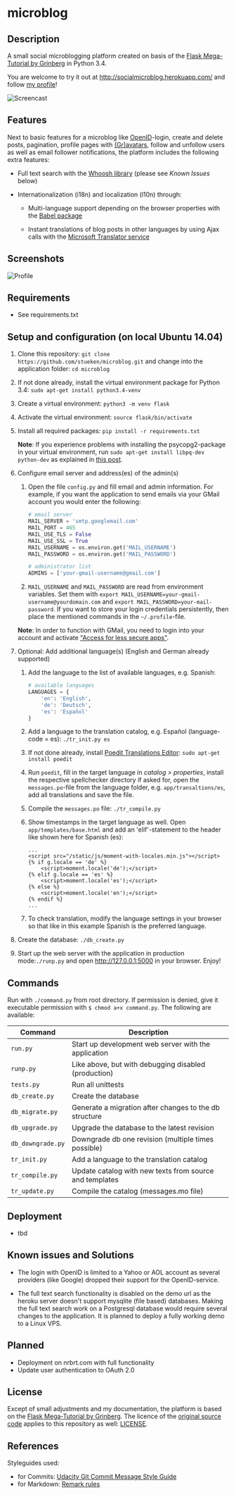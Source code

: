 # microblog

## Description

A small social microblogging platform created on basis of the [Flask Mega-
Tutorial by Grinberg](http://blog.miguelgrinberg.com/post/the-flask-mega-tutorial-now-with-python-3-support)
in Python 3.4.

You are welcome to try it out at <http://socialmicroblog.herokuapp.com/> and
follow [my profile](http://socialmicroblog.herokuapp.com/user/Norbert)!

![Screencast](http://img5.fotos-hochladen.net/uploads/anim1rfbdgiy0q.gif)

## Features

Next to basic features for a microblog like [OpenID](http://openid.net/)-login,
create and delete posts, pagination, profile pages with [(Gr)avatars](https://en.gravatar.com/),
follow and unfollow users as well as email follower notifications, the platform
includes the following extra features:

*   Full text search with the [Whoosh library](https://bitbucket.org/mchaput/whoosh/wiki/Home)
(please see *Known Issues* below)

*   Internationalization (i18n) and localization (l10n) through:

    *   Multi-language support depending on the browser properties with the
    [Babel package](https://pythonhosted.org/Flask-Babel/)

    *   Instant translations of blog posts in other languages by using Ajax
    calls with the [Microsoft Translator service](https://datamarket.azure.com/dataset/1899a118-d202-492c-aa16-ba21c33c06cb)

## Screenshots

![Profile](http://img5.fotos-hochladen.net/uploads/profilesmz0xn56qe43.jpg)

## Requirements

*   See requirements.txt

## Setup and configuration (on local Ubuntu 14.04)

1.  Clone this repository:
`git clone https://github.com/stueken/microblog.git` and change into the
application folder: `cd microblog`  

2.  If not done already, install the virtual environment package for Python 3.4:
`sudo apt-get install python3.4-venv`

3.  Create a virtual environment: `python3 -m venv flask`

4.  Activate the virtual environment: `source flask/bin/activate`

5.  Install all required packages: `pip install -r requirements.txt`

    **Note**: If you experience problems with installing the
    psycopg2-package in your virtual environment, run `sudo apt-get
    install libpq-dev python-dev` as explained in [this post](https://web.archive.org/web/20110305033324/http://goshawknest.wordpress.com/2011/02/16/how-to-install-psycopg2-under-virtualenv/).

6.  Configure email server and address(es) of the admin(s)

    1.  Open the file `config.py` and fill email and admin information. For
        example, if you want the application to send emails via your GMail
        account you would enter the following:

        ```python
        # email server
        MAIL_SERVER = 'smtp.googlemail.com'
        MAIL_PORT = 465
        MAIL_USE_TLS = False
        MAIL_USE_SSL = True
        MAIL_USERNAME = os.environ.get('MAIL_USERNAME')
        MAIL_PASSWORD = os.environ.get('MAIL_PASSWORD')

        # administrator list
        ADMINS = ['your-gmail-username@gmail.com']
        ```

    2.  `MAIL_USERNAME` and `MAIL_PASSWORD` are read from environment
    variables. Set them with `export
    MAIL_USERNAME=your-gmail-username@yourdomain.com` and `export
    MAIL_PASSWORD=your-mail-password`. If you want to store your login
    credentials persistently, then place the mentioned commands in the
    `~/.profile`-file.

    **Note**: In order to function with GMail, you need to login into your
    account and activate ["Access for less secure apps"](https://www.google.com/settings/u/1/security/lesssecureapps).

7.  Optional: Add additional language(s) (English and German already supported)

    1.  Add the language to the list of available languages, e.g. Spanish:

        ```python
        # available languages
        LANGUAGES = {
            'en': 'English',
            'de': 'Deutsch',
            'es': 'Español'
        }
        ```

    2.  Add a language to the translation catalog, e.g. Español
    (language-code = es): `./tr_init.py es`

    3.  If not done already, install [Poedit Translations Editor](http://poedit.net/): `sudo apt-get install poedit`

    4.  Run `poedit`, fill in the target language in *catalog > properties*,
    install the respective spellchecker directory if asked for, open the
    `messages.po`-file from the language folder, e.g. `app/transaltions/es`,
    add all translations and save the file.

    5.  Compile the `messages.po` file: `./tr_compile.py`

    6.  Show timestamps in the target language as well. Open
        `app/templates/base.html` and add an 'elif'-statement to the header
        like shown here for Spanish (es):

        ```htmldjango
        ...
        <script src="/static/js/moment-with-locales.min.js"></script>
        {% if g.locale == 'de' %}
            <script>moment.locale('de');</script>
        {% elif g.locale == 'es' %}
            <script>moment.locale('es');</script>
        {% else %}
            <script>moment.locale('en');</script>
        {% endif %}
        ...
        ```

    7.  To check translation, modify the language settings in your browser so
    that like in this example Spanish is the preferred language.

8.  Create the database: `./db_create.py`

9.  Start up the web server with the application in production mode:`./runp.py`
and open <http://127.0.0.1:5000> in your browser. Enjoy!

## Commands

Run with `./command.py` from root directory. If permission is denied, give it
executable permission with `$ chmod a+x command.py`. The following are
available:

|Command          |Description                                            |
|-----------------|-------------------------------------------------------|
|`run.py`         |Start up development web server with the application   |
|`runp.py`        |Like above, but with debugging disabled (production)   |
|`tests.py`       |Run all unittests                                      |
|`db_create.py`   |Create the database                                    |
|`db_migrate.py`  |Generate a migration after changes to the db structure |
|`db_upgrade.py`  |Upgrade the database to the latest revision            |
|`db_downgrade.py`|Downgrade db one revision (multiple times possible)    |
|`tr_init.py`     |Add a language to the translation catalog              |
|`tr_compile.py`  |Update catalog with new texts from source and templates|
|`tr_update.py`   |Compile the catalog (messages.mo file)                 |

## Deployment

*   tbd

## Known issues and Solutions

*   The login with OpenID is limited to a Yahoo or AOL account as several
providers (like Google) dropped their support for the OpenID-service.

*   The full text search functionality is disabled on the demo url as
the heroku server doesn't support mysqlite (file based) databases.
Making the full text search work on a Postgresql database would
require several changes to the application. It is planned to deploy a
fully working demo to a Linux VPS.

## Planned

*   Deployment on nrbrt.com with full functionality
*   Update user authentication to OAuth 2.0

## License

Except of small adjustments and my documentation, the platform is based on the
[Flask Mega-Tutorial by Grinberg](http://blog.miguelgrinberg.com/post/the-flask-mega-tutorial-now-with-python-3-support).
The licence of the [original source code](https://github.com/miguelgrinberg/microblog)
applies to this repository as well: [LICENSE](LICENSE).

## References

Styleguides used:

*   for Commits: [Udacity Git Commit Message Style Guide](https://udacity.github.io/git-styleguide/)
*   for Markdown: [Remark rules](https://github.com/wooorm/remark-lint/blob/master/doc/rules.md)
